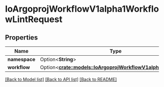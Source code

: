 # IoArgoprojWorkflowV1alpha1WorkflowLintRequest

## Properties

Name | Type | Description | Notes
------------ | ------------- | ------------- | -------------
**namespace** | Option<**String**> |  | [optional]
**workflow** | Option<[**crate::models::IoArgoprojWorkflowV1alpha1Workflow**](io.argoproj.workflow.v1alpha1.Workflow.md)> |  | [optional]

[[Back to Model list]](../README.md#documentation-for-models) [[Back to API list]](../README.md#documentation-for-api-endpoints) [[Back to README]](../README.md)


